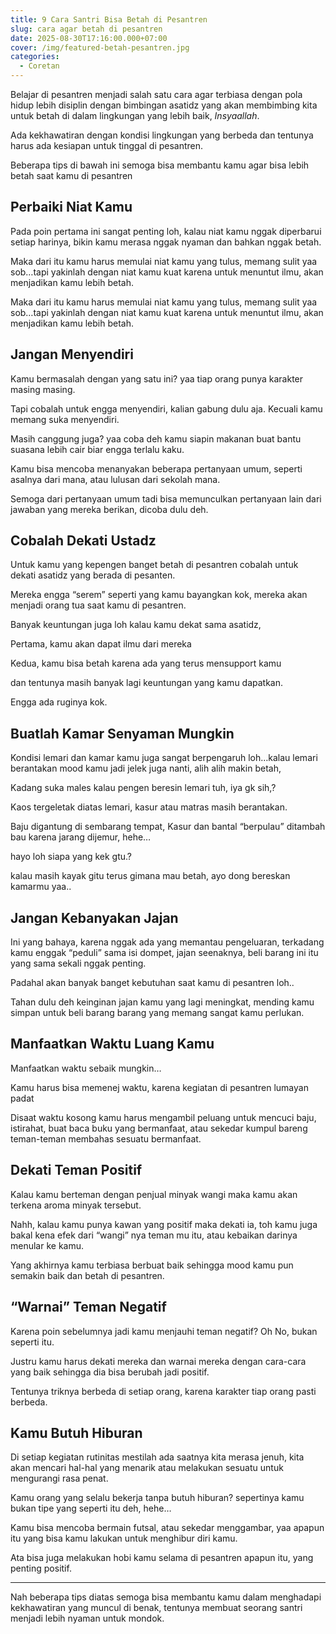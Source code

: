 ```yaml
---
title: 9 Cara Santri Bisa Betah di Pesantren
slug: cara agar betah di pesantren
date: 2025-08-30T17:16:00.000+07:00
cover: /img/featured-betah-pesantren.jpg
categories:
  - Coretan
---
```

Belajar di pesantren menjadi salah satu cara agar terbiasa dengan pola hidup lebih disiplin dengan bimbingan asatidz yang akan membimbing kita untuk betah di dalam lingkungan yang lebih baik, *Insyaallah*.

Ada kekhawatiran dengan kondisi lingkungan yang berbeda dan tentunya harus ada kesiapan untuk tinggal di pesantren.

Beberapa tips di bawah ini semoga bisa membantu kamu agar bisa lebih betah saat kamu di pesantren

## Perbaiki Niat Kamu

Pada poin pertama ini sangat penting loh, kalau niat kamu nggak diperbarui setiap harinya, bikin kamu merasa nggak nyaman dan bahkan nggak betah.

Maka dari itu kamu harus memulai niat kamu yang tulus, memang sulit yaa sob…tapi yakinlah dengan niat kamu kuat karena untuk menuntut ilmu, akan menjadikan kamu lebih betah.

Maka dari itu kamu harus memulai niat kamu yang tulus, memang sulit yaa sob…tapi yakinlah dengan niat kamu kuat karena untuk menuntut ilmu, akan menjadikan kamu lebih betah.

## Jangan Menyendiri

Kamu bermasalah dengan yang satu ini? yaa tiap orang punya karakter masing masing.

Tapi cobalah untuk engga menyendiri, kalian gabung dulu aja. Kecuali kamu memang suka menyendiri.

Masih canggung juga? yaa coba deh kamu siapin makanan buat bantu suasana lebih cair biar engga terlalu kaku.

Kamu bisa mencoba menanyakan beberapa pertanyaan umum, seperti asalnya dari mana, atau lulusan dari sekolah mana.

Semoga dari pertanyaan umum tadi bisa memunculkan pertanyaan lain dari jawaban yang mereka berikan, dicoba dulu deh.

## Cobalah Dekati Ustadz

Untuk kamu yang kepengen banget betah di pesantren cobalah untuk dekati asatidz yang berada di pesanten.

Mereka engga “serem” seperti yang kamu bayangkan kok, mereka akan menjadi orang tua saat kamu di pesantren.

Banyak keuntungan juga loh kalau kamu dekat sama asatidz,

Pertama, kamu akan dapat ilmu dari mereka

Kedua, kamu bisa betah karena ada yang terus mensupport kamu

dan tentunya masih banyak lagi keuntungan yang kamu dapatkan.

Engga ada ruginya kok.

## Buatlah Kamar Senyaman Mungkin

Kondisi lemari dan kamar kamu juga sangat berpengaruh loh…kalau lemari berantakan mood kamu jadi jelek juga nanti, alih alih makin betah,

Kadang suka males kalau pengen beresin lemari tuh, iya gk sih,?

Kaos tergeletak diatas lemari, kasur atau matras masih berantakan.

Baju digantung di sembarang tempat, Kasur dan bantal “berpulau” ditambah bau karena jarang dijemur, hehe…

hayo loh siapa yang kek gtu.?

kalau masih kayak gitu terus gimana mau betah, ayo dong bereskan kamarmu yaa..

## Jangan Kebanyakan Jajan

Ini yang bahaya, karena nggak ada yang memantau pengeluaran, terkadang kamu enggak “peduli” sama isi dompet, jajan seenaknya, beli barang ini itu yang sama sekali nggak penting.

Padahal akan banyak banget kebutuhan saat kamu di pesantren loh..

Tahan dulu deh keinginan jajan kamu yang lagi meningkat, mending kamu simpan untuk beli barang barang yang memang sangat kamu perlukan.

## Manfaatkan Waktu Luang Kamu

Manfaatkan waktu sebaik mungkin…

Kamu harus bisa memenej waktu, karena kegiatan di pesantren lumayan padat

Disaat waktu kosong kamu harus mengambil peluang untuk mencuci baju, istirahat, buat baca buku yang bermanfaat, atau sekedar kumpul bareng teman-teman membahas sesuatu bermanfaat.

## Dekati Teman Positif

Kalau kamu berteman dengan penjual minyak wangi maka kamu akan terkena aroma minyak tersebut.

Nahh, kalau kamu punya kawan yang positif maka dekati ia, toh kamu juga bakal kena efek dari “wangi” nya teman mu itu, atau kebaikan darinya menular ke kamu.

Yang akhirnya kamu terbiasa berbuat baik sehingga mood kamu pun semakin baik dan betah di pesantren.

## “Warnai” Teman Negatif

Karena poin sebelumnya jadi kamu menjauhi teman negatif? Oh No, bukan seperti itu.

Justru kamu harus dekati mereka dan warnai mereka dengan cara-cara yang baik sehingga dia bisa berubah jadi positif.

Tentunya triknya berbeda di setiap orang, karena karakter tiap orang pasti berbeda.

## Kamu Butuh Hiburan

Di setiap kegiatan rutinitas mestilah ada saatnya kita merasa jenuh, kita akan mencari hal-hal yang menarik atau melakukan sesuatu untuk mengurangi rasa penat.

Kamu orang yang selalu bekerja tanpa butuh hiburan? sepertinya kamu bukan tipe yang seperti itu deh, hehe…

Kamu bisa mencoba bermain futsal, atau sekedar menggambar, yaa apapun itu yang bisa kamu lakukan untuk menghibur diri kamu.

Ata bisa juga melakukan hobi kamu selama di pesantren apapun itu, yang penting positif.

***

Nah beberapa tips diatas semoga bisa membantu kamu dalam menghadapi kekhawatiran yang muncul di benak, tentunya membuat seorang santri menjadi lebih nyaman untuk mondok.
